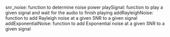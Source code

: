 snr_noise: function to determine noise power
playSignal: function to play a given signal and wait for the audio to finish playing
addRayleighNoise: function to add Rayleigh noise at a given SNR to a given signal
addExponentialNoise: function to add Exponential noise at a given SNR to a given signal
